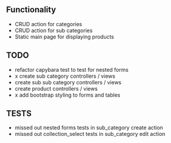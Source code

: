 ## Functionality

* CRUD action for categories
* CRUD action for sub categories
* Static main page for displaying products

## TODO

* refactor capybara test to test for nested forms
* x create sub category controllers / views
* create sub sub category controllers / views
* create product controllers / views
* x add bootstrap styling to forms and tables

## TESTS

* missed out nested forms tests in sub_category create action
* missed out collection_select tests in sub_category edit action
